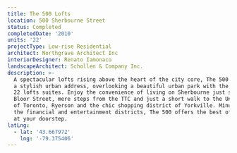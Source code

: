 ```yaml
---
title: The 500 Lofts
location: 500 Sherbourne Street
status: Completed
completedDate: '2010'
units: '22'
projectType: Low-rise Residential
architect: Northgrave Architect Inc
interiorDesigner: Renato Iamonaco
landscapeArchitect: Schollen & Company Inc.
description: >-
  A spectacular lofts rising above the heart of the city core, The 500 lofts is
  a stylish urban address, overlooking a beautiful urban park with the total of
  22 lofts suites. Enjoy the convenience of living on Sherbourne just south of
  Bloor Street, mere steps from the TTC and just a short walk to the University
  of Toronto, Ryerson and the chic shopping district of Yorkville. Minutes from
  the financial and entertainment districts, The 500 offers the best of the city
  at your doorstep.
latLng:
  - lat: '43.667972'
    lng: '-79.375406'
---
```


